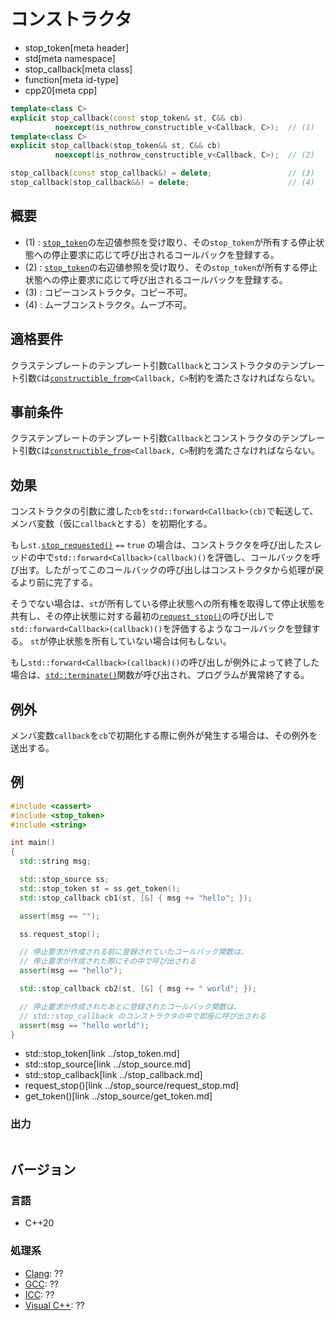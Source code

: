 # コンストラクタ
* stop_token[meta header]
* std[meta namespace]
* stop_callback[meta class]
* function[meta id-type]
* cpp20[meta cpp]

```cpp
template<class C>
explicit stop_callback(const stop_token& st, C&& cb)
          noexcept(is_nothrow_constructible_v<Callback, C>);  // (1)
template<class C>
explicit stop_callback(stop_token&& st, C&& cb)
          noexcept(is_nothrow_constructible_v<Callback, C>);  // (2)

stop_callback(const stop_callback&) = delete;                 // (3)
stop_callback(stop_callback&&) = delete;                      // (4)
```

## 概要
- (1) : [`stop_token`](../stop_token.md)の左辺値参照を受け取り、その`stop_token`が所有する停止状態への停止要求に応じて呼び出されるコールバックを登録する。
- (2) : [`stop_token`](../stop_token.md)の右辺値参照を受け取り、その`stop_token`が所有する停止状態への停止要求に応じて呼び出されるコールバックを登録する。
- (3) : コピーコンストラクタ。コピー不可。
- (4) : ムーブコンストラクタ。ムーブ不可。


## 適格要件
クラステンプレートのテンプレート引数`Callback`とコンストラクタのテンプレート引数`C`は[`constructible_from`](/reference/concepts/constructible_from.md)`<Callback, C>`制約を満たさなければならない。


## 事前条件
クラステンプレートのテンプレート引数`Callback`とコンストラクタのテンプレート引数`C`は[`constructible_from`](/reference/concepts/constructible_from.md)`<Callback, C>`制約を満たさなければならない。


## 効果
コンストラクタの引数に渡した`cb`を`std::forward<Callback>(cb)`で転送して、メンバ変数（仮に`callback`とする）を初期化する。

もし`st.`[`stop_requested()`](../stop_token/stop_requested.md) `==` `true` の場合は、コンストラクタを呼び出したスレッドの中で`std::forward<Callback>(callback)()`を評価し、コールバックを呼び出す。したがってこのコールバックの呼び出しはコンストラクタから処理が戻るより前に完了する。

そうでない場合は、`st`が所有している停止状態への所有権を取得して停止状態を共有し、その停止状態に対する最初の[`request_stop()`](../stop_source/request_stop.md)の呼び出しで`std::forward<Callback>(callback)()`を評価するようなコールバックを登録する。
`st`が停止状態を所有していない場合は何もしない。

もし`std::forward<Callback>(callback)()`の呼び出しが例外によって終了した場合は、[`std::terminate()`](/reference/exception/terminate.md)関数が呼び出され、プログラムが異常終了する。


## 例外
メンバ変数`callback`を`cb`で初期化する際に例外が発生する場合は、その例外を送出する。

## 例
```cpp example
#include <cassert>
#include <stop_token>
#include <string>

int main()
{
  std::string msg;

  std::stop_source ss;
  std::stop_token st = ss.get_token();
  std::stop_callback cb1(st, [&] { msg += "hello"; });

  assert(msg == "");

  ss.request_stop();

  // 停止要求が作成される前に登録されていたコールバック関数は、
  // 停止要求が作成された際にその中で呼び出される
  assert(msg == "hello");

  std::stop_callback cb2(st, [&] { msg += " world"; });

  // 停止要求が作成されたあとに登録されたコールバック関数は、
  // std::stop_callback のコンストラクタの中で即座に呼び出される
  assert(msg == "hello world");
}
```
* std::stop_token[link ../stop_token.md]
* std::stop_source[link ../stop_source.md]
* std::stop_callback[link ../stop_callback.md]
* request_stop()[link ../stop_source/request_stop.md]
* get_token()[link ../stop_source/get_token.md]

### 出力
```
```

## バージョン
### 言語
- C++20

### 処理系
- [Clang](/implementation.md#clang): ??
- [GCC](/implementation.md#gcc): ??
- [ICC](/implementation.md#icc): ??
- [Visual C++](/implementation.md#visual_cpp): ??

